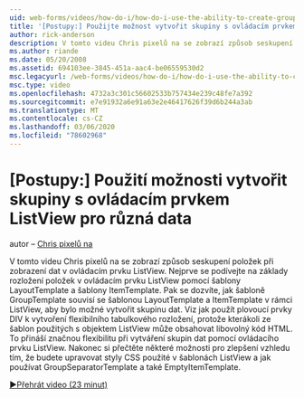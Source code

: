 ```yaml
---
uid: web-forms/videos/how-do-i/how-do-i-use-the-ability-to-create-groups-with-the-listview-control-for-different-data
title: '[Postupy:] Použijte možnost vytvořit skupiny s ovládacím prvkem ListView pro různá data | Microsoft Docs'
author: rick-anderson
description: V tomto videu Chris pixelů na se zobrazí způsob seskupení položek při zobrazení dat v ovládacím prvku ListView. Nejprve se podívejte na základy rozložení položky v zobrazení ListView Contro...
ms.author: riande
ms.date: 05/20/2008
ms.assetid: 694103ee-3845-451a-aac4-be06559530d2
msc.legacyurl: /web-forms/videos/how-do-i/how-do-i-use-the-ability-to-create-groups-with-the-listview-control-for-different-data
msc.type: video
ms.openlocfilehash: 4732a3c301c56602533b757434e239c48fe7a392
ms.sourcegitcommit: e7e91932a6e91a63e2e46417626f39d6b244a3ab
ms.translationtype: MT
ms.contentlocale: cs-CZ
ms.lasthandoff: 03/06/2020
ms.locfileid: "78602968"
---
```

# <a name="how-do-i-use-the-ability-to-create-groups-with-the-listview-control-for-different-data"></a>[Postupy:] Použití možnosti vytvořit skupiny s ovládacím prvkem ListView pro různá data

autor – [Chris pixelů na](https://twitter.com/chrispels)

V tomto videu Chris pixelů na se zobrazí způsob seskupení položek při zobrazení dat v ovládacím prvku ListView. Nejprve se podívejte na základy rozložení položek v ovládacím prvku ListView pomocí šablony LayoutTemplate a šablony ItemTemplate. Pak se dozvíte, jak šabloně GroupTemplate souvisí se šablonou LayoutTemplate a ItemTemplate v rámci ListView, aby bylo možné vytvořit skupinu dat. Viz jak použít plovoucí prvky DIV k vytvoření flexibilního tabulkového rozložení, protože kterákoli ze šablon použitých s objektem ListView může obsahovat libovolný kód HTML. To přináší značnou flexibilitu při vytváření skupin dat pomocí ovládacího prvku ListView. Nakonec si přečtěte některé možnosti pro zlepšení vzhledu tím, že budete upravovat styly CSS použité v šablonách ListView a jak používat GroupSeparatorTemplate a také EmptyItemTemplate.

[&#9654;Přehrát video (23 minut)](https://channel9.msdn.com/Blogs/ASP-NET-Site-Videos/how-do-i-use-the-ability-to-create-groups-with-the-listview-control-for-different-data)
